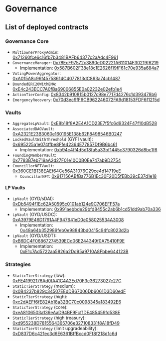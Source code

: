 # Governance

## List of deployed contracts

### Governance Core

* `MultiownerProxyAdmin`: [0x71260fce6c16fb7b3481BAFb64377c2aAdc4F961](https://etherscan.io/address/0x71260fce6c16fb7b3481BAFb64377c2aAdc4F961)
* `GovernanceManager`: [0x78EcF97572c3890eD02221A611014F30219f6219](https://etherscan.io/address/0x78EcF97572c3890eD02221A611014F30219f6219)
  * Implementation: [0x587B602F38e18c1E2626f19fF61c70e935a684a7](https://etherscan.io/address/0x587B602F38e18c1E2626f19fF61c70e935a684a7)
* `VotingPowerAggregator`: [0xA015A8c96f45758614C4077813dC863a74cb1487](https://etherscan.io/address/0xA015A8c96f45758614C4077813dC863a74cb1487)
* `BoundedERC20WithEMA`: [0xE4c243ECC7A0fBa69006855E0a02232e02efb1e4](https://etherscan.io/address/0xE4c243ECC7A0fBa69006855E0a02232e02efb1e4)
* `ActionTierConfig`: [0x8342b910815b0127c98e7717d4276c1d393478b6](https://etherscan.io/address/0x8342b910815b0127c98e7717d4276c1d393478b6)
* `EmergencyRecovery`: [0x70d3ec9fF6CB962246072FA9d18153FDF6f1215d](https://etherscan.io/address/0x70d3ec9fF6CB962246072FA9d18153FDF6f1215d)

### Vaults

* `AggregateLpVault`: [0xE8b18f8A2E4A1CD23E7f5fc6d9324F47f10dB528](https://etherscan.io/address/0xE8b18f8A2E4A1CD23E7f5fc6d9324F47f10dB528)
* `AssociatedDAOVault`: [0xA2321E23B3060e160195E138b62F8498546B0247](https://etherscan.io/address/0xA2321E23B3060e160195E138b62F8498546B0247)
* `LockedVaultWithThreshold` (GYFI vault): [0x695225a1e074ffbe8Ffe42364E77857Df9B6bc61](https://etherscan.io/address/0x695225a1e074ffbe8Ffe42364E77857Df9B6bc61)
  * Implementation: [0xb94c4ff4d5d18fa5a33bf1445c3790326d8bc1f6](https://etherscan.io/address/0xb94c4ff4d5d18fa5a33bf1445c3790326d8bc1f6)
* `FoundingMemberVault`: [0x7783B7eb719aA2d27F01e10C0B0Ee747ab9D2754](https://etherscan.io/address/0x7783B7eb719aA2d27F01e10C0B0Ee747ab9D2754)
* `CouncillorNFTVault`: [0x360CE1B138EAEf64Ce56A31076C29ce4d14719eE](https://etherscan.io/address/0x360CE1B138EAEf64Ce56A31076C29ce4d14719eE)
  * `CouncillorNFT`: [0x917156ABfBa776B1Ec30F20D5fEBb39cE37d1e18](https://etherscan.io/address/0x917156ABfBa776B1Ec30F20D5fEBb39cE37d1e18)

#### LP Vaults

* `LpVault` (GYD/sDAI): [0xDb5494f1Ec62A50595c0101ab124e9C706EFF57a](https://etherscan.io/address/0xDb5494f1Ec62A50595c0101ab124e9C706EFF57a)
  * Implementation: [0x991aebbde29bfd8455c2ab6b1cd51dd9ab70a336](https://etherscan.io/address/0x991aebbde29bfd8455c2ab6b1cd51dd9ab70a336)
* `LpVault` (GYD/USDC): [0xA3979E46D1791A4F947641eD0e058025534A3008](https://etherscan.io/address/0xA3979E46D1791A4F947641eD0e058025534A3008)
  * Implementation: [0x48a64b352989feb0e98843bd0415c94fc8023d2b](https://etherscan.io/address/0x48a64b352989feb0e98843bd0415c94fc8023d2b)
* `LpVault` (GYD/USDT): [0xB6DC4F06867274539ECd06E244349f0A75410F9E](https://etherscan.io/address/0xB6DC4F06867274539ECd06E244349f0A75410F9E)
  * Implementation: [0xE1c7Ad5722aa5826a2Dd95a9710A8Fbbe644123B](https://etherscan.io/address/0xE1c7Ad5722aa5826a2Dd95a9710A8Fbbe644123B)

### Strategies

* `StaticTierStrategy` (low): [0xFE41992176Ad0fA41C4A2Ed70F3c36273027c27C](https://etherscan.io/address/0xFE41992176Ad0fA41C4A2Ed70F3c36273027c27C)
* `StaticTierStrategy` (medium): [0x0B4237b829c34507EEdDB67006Db6061D3D60edF](https://etherscan.io/address/0x0B4237b829c34507EEdDB67006Db6061D3D60edF)
* `StaticTierStrategy` (high): [0xc2dAEFf6fE82Ab18a32BC70c0098345a183492E6](https://etherscan.io/address/0xc2dAEFf6fE82Ab18a32BC70c0098345a183492E6)
* `StaticTierStrategy` (core): [0xeA8106503a136eAaD94BF9Fcf1DE485459fd538E](https://etherscan.io/address/0xeA8106503a136eAaD94BF9Fcf1DE485459fd538E)
* `StaticTierStrategy` (high treasury): [0xd955238D7815564365706e327108331f8A18fD49](https://etherscan.io/address/0xd955238D7815564365706e327108331f8A18fD49)
* `StaticTierStrategy` (limit upgradeability): [0xD837D6c421ec3d6E6361BffBccd0Ff8f218d1c6d](https://etherscan.io/address/0xD837D6c421ec3d6E6361BffBccd0Ff8f218d1c6d)
